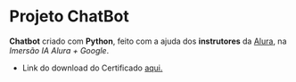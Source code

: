 # Projeto ChatBot

**Chatbot** criado com **Python**, feito com a ajuda dos **instrutores** da [Alura](https://www.alura.com.br/), na *Imersão IA Alura + Google*.
<br>
- Link do download do Certificado [aqui.](https://github.com/samuellucenaa/LLM_alura/files/15485893/certificado-alura.pdf)

